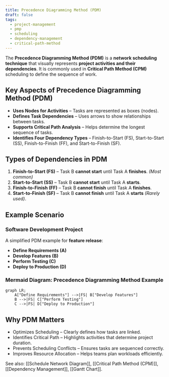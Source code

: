 ```yaml
---
title: Precedence Diagramming Method (PDM)
draft: false
tags:
  - project-management
  - pmp
  - scheduling
  - dependency-management
  - critical-path-method
---
```


The **Precedence Diagramming Method (PDM)** is a **network scheduling technique** that visually represents **project activities and their dependencies**. It is commonly used in **Critical Path Method (CPM)** scheduling to define the sequence of work.

## Key Aspects of Precedence Diagramming Method (PDM)
- **Uses Nodes for Activities** – Tasks are represented as boxes (nodes).
- **Defines Task Dependencies** – Uses arrows to show relationships between tasks.
- **Supports Critical Path Analysis** – Helps determine the longest sequence of tasks.
- **Identifies Four Dependency Types** – Finish-to-Start (FS), Start-to-Start (SS), Finish-to-Finish (FF), and Start-to-Finish (SF).

## Types of Dependencies in PDM
1. **Finish-to-Start (FS)** – Task B **cannot start** until Task A **finishes**. *(Most common)*
2. **Start-to-Start (SS)** – Task B **cannot start** until Task A **starts**.
3. **Finish-to-Finish (FF)** – Task B **cannot finish** until Task A **finishes**.
4. **Start-to-Finish (SF)** – Task B **cannot finish** until Task A **starts** *(Rarely used)*.

## Example Scenario

### **Software Development Project**
A simplified PDM example for **feature release**:
- **Define Requirements (A)**
- **Develop Features (B)**
- **Perform Testing (C)**
- **Deploy to Production (D)**

### **Mermaid Diagram: Precedence Diagramming Method Example**
```mermaid
graph LR;
    A["Define Requirements"] -->|FS| B["Develop Features"]
    B -->|FS| C["Perform Testing"]
    C -->|FS| D["Deploy to Production"]
```

## Why PDM Matters

- Optimizes Scheduling – Clearly defines how tasks are linked.
- Identifies Critical Path – Highlights activities that determine project duration.
- Prevents Scheduling Conflicts – Ensures tasks are sequenced correctly.
- Improves Resource Allocation – Helps teams plan workloads efficiently.

See also: [[Schedule Network Diagram]], [[Critical Path Method (CPM)]], [[Dependency Management]], [[Gantt Chart]].